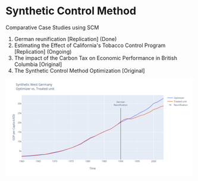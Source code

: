 # Synthetic Control Method
Comparative Case Studies using SCM


1. German reunification [Replication] (Done)
2. Estimating the Effect of California's Tobacco Control Program [Replication] (Ongoing)
3. The impact of the Carbon Tax on Economic Performance in British Columbia [Original]
4. The Synthetic Control Method Optimization [Original]  
  
    
  
  
<p align="right"> 
<img src="https://github.com/Tahahaha7/Synthetic_Control_Method/blob/master/synth.png">
</p>
